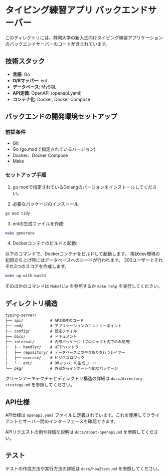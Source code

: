 # タイピング練習アプリ バックエンドサーバー

このディレクトリには、静岡大学の新入生向けタイピング練習アプリケーションのバックエンドサーバーのコードが含まれています。

## 技術スタック

- **言語**: Go
- **O/Rマッパー**: ent
- **データベース**: MySQL
- **API定義**: OpenAPI (openapi.yaml)
- **コンテナ化**: Docker, Docker Compose

## バックエンドの開発環境セットアップ

### 前提条件

- Git
- Go (go.modで指定されているバージョン)
- Docker、Docker Compose
- Make

### セットアップ手順

1. go.modで指定されているGolangのバージョンをインストールしてください。

2. 必要なパッケージのインストール:

```bash
go mod tidy
```

3. entの生成ファイルを作成:

```bash
make generate
```

4. Dockerコンテナのビルドと起動:

以下のコマンドで、Dockerコンテナをビルドして起動します。
現状dev環境の初回立ち上げ時にはデータベースへのシードが行われます。
300ユーザーとそれぞれ3つのスコアを作成します。

```bash
make up-with-build
```

そのほかのコマンドは `Makefile` を参照するか `make help` を実行してください。

## ディレクトリ構造

```
typing-server/
├── api/            # API関連のコード
├── cmd/            # アプリケーションのエントリーポイント
├── config/         # 設定ファイル
├── docs/           # ドキュメント
├── internal/       # 内部パッケージ（プロジェクト内でのみ使用）
│   ├── handler/    # HTTPハンドラー
│   ├── repository/ # データベースとのやり取りを行うレイヤー
│   ├── usecase/    # ビジネスロジック
│   └── ent/        # ORマッパーの生成コード
└── pkg/            # 外部からインポート可能なパッケージ
```

クリーンアーキテクチャとディレクトリ構造の詳細は `docs/directory-strategy.md` を参照してください。

## API仕様

API仕様は `openapi.yaml` ファイルに定義されています。これを使用してクライアントとサーバー間のインターフェースを確認できます。

APIリクエストの例や詳細な説明は `docs/about-openapi.md` を参照してください。

## テスト

テストの作成方法や実行方法の詳細は `docs/how2test.md` を参照してください。
